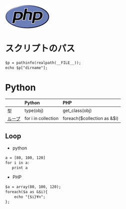 ![image](./php.png)

# スクリプトのパス

```
$p = pathinfo(realpath(__FILE__));
echo $p["dirname"];
```


# Python

| | Python	| PHP	|
|:-------------|:----------------| :-------------|
| 型 | type(obj) | get_class(obj) |
| [ループ](##Loop) | for i in collection | foreach($collection as &$i) |

## Loop

- python

```
a = [80, 100, 120]
for i in a:
   print a

```

- PHP

```
$a = array(80, 100, 120);
foreach($a as &$i){
    echo "{$i}¥n";
};
```